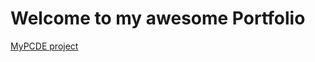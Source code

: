 # Welcome to my awesome Portfolio
<a href = "http://yannyappi.github.io/PCDE-Activity-9.1"> MyPCDE project </a>
